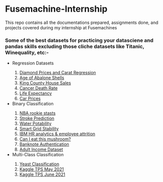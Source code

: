 # Fusemachine-Internship
This repo contains all the documentations prepared, assignments done, and projects covered during my internship at Fusemachines

### Some of the best datasets for practicing your datasciene and pandas skills excluding those cliche datasets like Titanic, Winequality, etc:-
<ul>
  <li>Regression Datasets</li>
  <ol>
    <li><a href='https://www.kaggle.com/shivam2503/diamonds'>Diamond Prices and Carat Regression</a></li>
    <li><a href='https://www.kaggle.com/rodolfomendes/abalone-dataset'>Age of Abalone Shells</a></li>
    <li><a href='https://www.kaggle.com/harlfoxem/housesalesprediction'>King County House Sales</a></li>
    <li><a href='https://data.world/nrippner/ols-regression-challenge'>Cancer Death Rate</a></li>
    <li><a href='https://www.kaggle.com/kumarajarshi/life-expectancy-who/'>Life Expectancy</a></li>
    <li><a href='https://www.kaggle.com/nehalbirla/vehicle-dataset-from-cardekho?ref=hackernoon.com&select=Car+details+v3.csv'>Car Prices</a></li>
  </ol>
  <li>Binary Classification</li>
  <ol>
    <li><a href='https://data.world/exercises/logistic-regression-exercise-1'>NBA rookie stasts</a></li>
    <li><a href='https://www.kaggle.com/fedesoriano/stroke-prediction-dataset'>Stroke Prediction</a></li>
    <li><a href='https://www.kaggle.com/adityakadiwal/water-potability'>Water Potability</a></li>
    <li><a href='https://www.kaggle.com/pcbreviglieri/smart-grid-stability'>Smart Grid Stability</a></li>
    <li><a href='https://www.kaggle.com/pavansubhasht/ibm-hr-analytics-attrition-dataset'>IBM HR analytics & employee attrition</a></li>
    <li><a href='https://www.kaggle.com/uciml/mushroom-classification'>Can I eat this mushroom?</a></li>
    <li><a href='https://www.kaggle.com/ritesaluja/bank-note-authentication-uci-data'>Banknote Authentication</a></li>
    <li><a href='https://www.kaggle.com/wenruliu/adult-income-dataset'>Adult Income Dataset</a></li>
  </ol>
  
  <li>Multi-Class Classification</li>
  <ol>
    <li><a href='https://www.openml.org/d/181'>Yeast Classification</a></li>
    <li><a href='https://www.kaggle.com/nehalbirla/vehicle-dataset-from-cardekho?ref=hackernoon.com&select=Car+details+v3.csv'>Kaggle TPS May 2021</a></li>
    <li><a href='https://www.kaggle.com/c/tabular-playground-series-jun-2021/data?select=train.csv'>Kaggle TPS June 2021</a></li>
  </ol>
  
</ul>
